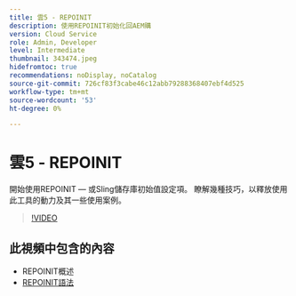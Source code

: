 ```yaml
---
title: 雲5 - REPOINIT
description: 使用REPOINIT初始化回AEM購
version: Cloud Service
role: Admin, Developer
level: Intermediate
thumbnail: 343474.jpeg
hidefromtoc: true
recommendations: noDisplay, noCatalog
source-git-commit: 726cf83f3cabe46c12abb79288368407ebf4d525
workflow-type: tm+mt
source-wordcount: '53'
ht-degree: 0%

---
```


# 雲5 - REPOINIT

開始使用REPOINIT — 或Sling儲存庫初始值設定項。 瞭解幾種技巧，以釋放使用此工具的動力及其一些使用案例。

>[!VIDEO](https://video.tv.adobe.com/v/343474)

## 此視頻中包含的內容

+ REPOINIT概述
+ [REPOINIT語法](https://sling.apache.org/documentation/bundles/repository-initialization.html#appendix-a-repoinit-syntax-parser-test-scenarios-1)
